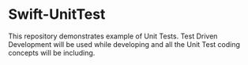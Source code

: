 # Swift-UnitTest
This repository demonstrates example of Unit Tests. Test Driven Development will be used while developing and all the Unit Test coding concepts will be including.
